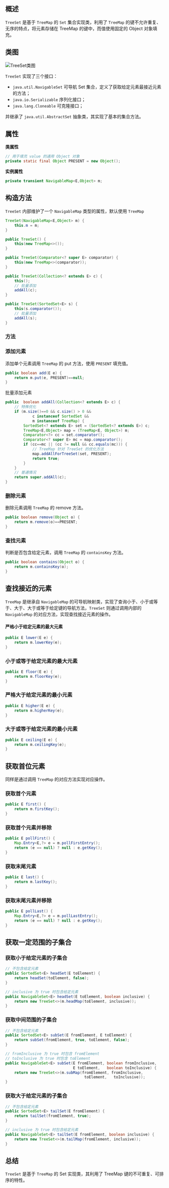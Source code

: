##  概述

`TreeSet` 是基于 `TreeMap` 的 `Set` 集合实现类，利用了 `TreeMap` 的键不允许重复、无序的特点，将元素存储在 TreeMap 的键中，而值使用固定的 Object 对象填充。

## 类图

![TreeSet类图](../../../images/java/collection/TreeSet-class.png ':size=60%')

`TreeSet` 实现了三个接口：

* `java.util.NavigableSet` 可导航 Set 集合，定义了获取给定元素最接近元素的方法；
* `java.io.Serializable` 序列化接口；
* `java.lang.Cloneable` 可克隆接口；

并继承了 `java.util.AbstractSet` 抽象类，其实现了基本的集合方法。

## 属性

**类属性**

```java
// 用于填充 value 的通用 Object 对象
private static final Object PRESENT = new Object();
```

**实例属性**

```java
private transient NavigableMap<E,Object> m;
```

## 构造方法

`TreeSet` 内部维护了一个 `NavigableMap` 类型的属性，默认使用 `TreeMap`

```java
TreeSet(NavigableMap<E,Object> m) {
    this.m = m;
}

public TreeSet() {
    this(new TreeMap<>());
}

public TreeSet(Comparator<? super E> comparator) {
    this(new TreeMap<>(comparator));
}

public TreeSet(Collection<? extends E> c) {
    this();
    // 批量添加
    addAll(c);
}

public TreeSet(SortedSet<E> s) {
    this(s.comparator());
    // 批量添加
    addAll(s);
}
```

### 方法

### 添加元素

添加单个元素调用 `TreeMap` 的 put 方法，使用 `PRESENT` 填充值。

```java
public boolean add(E e) {
    return m.put(e, PRESENT)==null;
}
```

批量添加元素

```java
public  boolean addAll(Collection<? extends E> c) {
    // 特殊优化
    if (m.size()==0 && c.size() > 0 &&
            c instanceof SortedSet &&
            m instanceof TreeMap) {
        SortedSet<? extends E> set = (SortedSet<? extends E>) c;
        TreeMap<E,Object> map = (TreeMap<E, Object>) m;
        Comparator<?> cc = set.comparator();
        Comparator<? super E> mc = map.comparator();
        if (cc==mc || (cc != null && cc.equals(mc))) {
            // TreeMap 针对 TreeSet 的优化方法
            map.addAllForTreeSet(set, PRESENT);
            return true;
        }
    }
    // 普通情况
    return super.addAll(c);
}
```

### 删除元素

删除元素调用 `TreeMap` 的 remove 方法。

```java
public boolean remove(Object o) {
    return m.remove(o)==PRESENT;
}
```

### 查找元素

判断是否包含给定元素，调用 `TreeMap` 的 `containsKey` 方法。

```java
public boolean contains(Object o) {
    return m.containsKey(o);
}
```

## 查找接近的元素

`TreeMap` 是继承自 `NavigableMap` 的可导航映射类，实现了查询小于、小于或等于、大于、大于或等于给定键的导航方法，`TreeSet` 则通过调用内部的 `NavigableMap` 的对应方法，实现查找接近元素的操作。

#### 严格小于给定元素的最大元素

```java
public E lower(E e) {
    return m.lowerKey(e);
}
```

### 小于或等于给定元素的最大元素

```java
public E floor(E e) {
    return m.floorKey(e);
}
```

### 严格大于给定元素的最小元素

```java
public E higher(E e) {
    return m.higherKey(e);
}
```

### 大于或等于给定元素的最小元素

```java
public E ceiling(E e) {
    return m.ceilingKey(e);
}
```

## 获取首位元素

同样是通过调用 `TreeMap` 的对应方法实现对应操作。

### 获取首个元素

```java
public E first() {
    return m.firstKey();
}
```

### 获取首个元素并移除

```java
public E pollFirst() {
    Map.Entry<E,?> e = m.pollFirstEntry();
    return (e == null) ? null : e.getKey();
}
```

### 获取末尾元素

```java
public E last() {
    return m.lastKey();
}
```

### 获取末尾元素并移除

```java
public E pollLast() {
    Map.Entry<E,?> e = m.pollLastEntry();
    return (e == null) ? null : e.getKey();
}
```

## 获取一定范围的子集合

### 获取小于给定元素的子集合

```java
// 不包含给定元素
public SortedSet<E> headSet(E toElement) {
    return headSet(toElement, false);
}

// inclusive 为 true 时包含给定元素
public NavigableSet<E> headSet(E toElement, boolean inclusive) {
    return new TreeSet<>(m.headMap(toElement, inclusive));
}
```

### 获取中间范围的子集合

```java
// 不包含给定元素
public SortedSet<E> subSet(E fromElement, E toElement) {
    return subSet(fromElement, true, toElement, false);
}

// fromInclusive 为 true 时包含 fromElement
// toInclusive 为 true 时包含 toElement
public NavigableSet<E> subSet(E fromElement, boolean fromInclusive,
                              E toElement,   boolean toInclusive) {
    return new TreeSet<>(m.subMap(fromElement, fromInclusive,
                                   toElement,   toInclusive));
}
```

### 获取大于给定元素的子集合

```java
// 不包含给定元素
public SortedSet<E> tailSet(E fromElement) {
    return tailSet(fromElement, true);
}

// inclusive 为 true 时包含给定元素
public NavigableSet<E> tailSet(E fromElement, boolean inclusive) {
    return new TreeSet<>(m.tailMap(fromElement, inclusive));
}
```

## 总结

`TreeSet` 是基于 `TreeMap` 的 Set 实现类，其利用了 TreeMap 键的不可重复、可排序的特性。












